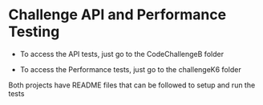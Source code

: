 # Challenge API and Performance Testing

- To access the API tests, just go to the CodeChallengeB folder

- To access the Performance tests, just go to the challengeK6 folder

Both projects have README files that can be followed to setup and run the tests
